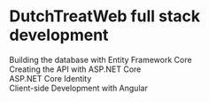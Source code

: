 # DutchTreatWeb full stack development
Building the database with Entity Framework Core<br />
Creating the API with ASP.NET Core<br />
ASP.NET Core Identity<br />
Client-side Development with Angular
